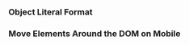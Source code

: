 ### Object Literal Format

<script src="https://gist.github.com/jefftherobot/2af5211a54e4af79ebca5413bb8c253b.js"></script>

### Move Elements Around the DOM on Mobile

<script src="https://gist.github.com/wallyzielinski/a659258ed8a9c3ccd892004c58f14c4f.js"></script>